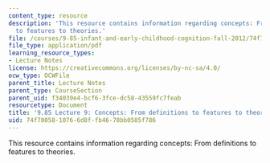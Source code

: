 ```yaml
---
content_type: resource
description: 'This resource contains information regarding concepts: From definitions
  to features to theories.'
file: /courses/9-85-infant-and-early-childhood-cognition-fall-2012/74f7005810766d8ffb4678bb0585f786_MIT9_85F12_lec9_concepts.pdf
file_type: application/pdf
learning_resource_types:
- Lecture Notes
license: https://creativecommons.org/licenses/by-nc-sa/4.0/
ocw_type: OCWFile
parent_title: Lecture Notes
parent_type: CourseSection
parent_uid: f34039e4-bcf6-3fce-dc58-43559fc7feab
resourcetype: Document
title: '9.85 Lecture 9: Concepts: From definitions to features to theories'
uid: 74f70058-1076-6d8f-fb46-78bb0585f786
---
```

This resource contains information regarding concepts: From definitions to features to theories.